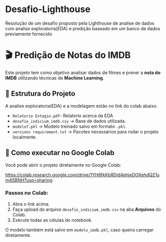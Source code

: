 # Desafio-Lighthouse
Resolução de um desafio proposto pela Lighthouse de analise de dados com analise exploratoria(EDA) e predição baseado em um banco de dados previamente fornecido
# 🎬 Predição de Notas do IMDB

Este projeto tem como objetivo analisar dados de filmes e prever a **nota do IMDB** utilizando técnicas de **Machine Learning**.

## 📌 Estrutura do Projeto
A analise exploratoria(EDA) e a modelagem estão no link do colab abaixo.
- `Relatorio Estagio.pdf`- Relatorio acerca da EDA
- `desafio_indicium_imdb.csv` → Base de dados utilizada.    
- `modelof.pkl` → Modelo treinado salvo em formato `.pkl`.  
- `versions requirement.txt` → Pacotes necessários para rodar o projeto localmente.  

## 🚀 Como executar no Google Colab
Você pode abrir o projeto diretamente no Google Colab:  

[https://colab.research.google.com/drive/1YH8fkKb8Did4ehjeDOXehdQ21um4SBNH?usp=sharing
](https://colab.research.google.com/drive/1YH8fkKb8Did4ehjeDOXehdQ21um4SBNH?usp=sharing)

### Passos no Colab:
1. Abra o link acima.  
2. Faça upload do arquivo `desafio_indicium_imdb.csv` na aba **Arquivos** do Colab.  
3. Execute todas as células do notebook.

O modelo também está salvo em `modelo_imdb.pkl`, caso queira carregar diretamente.  
